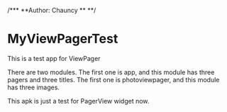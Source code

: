 /***
**Author: Chauncy
**
**/

# MyViewPagerTest
This is a test app for ViewPager

There are two modules.
The first one is app, and this module has three pagers and three titles.
The first one is photoviewpager, and this module has three images.

This apk is just a test for PagerView widget now.
